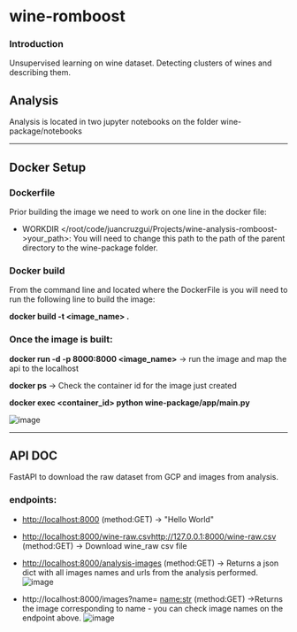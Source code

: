 # wine-romboost
### Introduction
Unsupervised learning on wine dataset. Detecting clusters of wines and describing them.
## Analysis
Analysis is located in two jupyter notebooks on the folder wine-package/notebooks

 ---
 
## Docker Setup
### Dockerfile
Prior building the image we need to work on one line in the docker file:
- WORKDIR </root/code/juancruzgui/Projects/wine-analysis-romboost->your_path>: You will need to change this path to the path of the parent directory to the wine-package folder.
### Docker build
From the command line and located where the DockerFile is you will need to run the following line to build the image:

**docker build -t <image_name> .**



### Once the image is built:
**docker run -d -p 8000:8000 <image_name>** -> run the image and map the api to the localhost

**docker ps** -> Check the container id for the image just created

**docker exec <container_id> python wine-package/app/main.py**

![image](https://github.com/juancruzgui/wine-romboost/assets/71938321/c7cf1fe4-a989-413b-b39f-0702c7eba443)

---
## API DOC
FastAPI to download the raw dataset from GCP and images from analysis.

### endpoints:
- [http://localhost:8000](http://localhost:8000/) (method:GET) -> "Hello World"
- [http://localhost:8000/wine-raw.csv](http://localhost:8000/wine-raw.csv)http://127.0.0.1:8000/wine-raw.csv (method:GET) -> Download wine_raw csv file
- [http://localhost:8000/analysis-images](http://localhost:8000/analysis-images) (method:GET) -> Returns a json dict with all images names and urls from the analysis performed.
![image](https://github.com/juancruzgui/wine-romboost/assets/71938321/f8ca353b-9b5a-4f7e-812a-3b5e46306de0)

- http://localhost:8000/images?name= <name:str> (method:GET) ->Returns the image corresponding to name - you can check image names on the endpoint above.
![image](https://github.com/juancruzgui/wine-romboost/assets/71938321/9335c179-c937-41bb-8eb1-223598da86f6)


